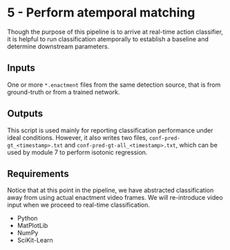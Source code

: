 # 5 - Perform atemporal matching

Though the purpose of this pipeline is to arrive at real-time action classifier, it is helpful to run classification atemporally to establish a baseline and determine downstream parameters.

## Inputs

One or more `*.enactment` files from the same detection source, that is from ground-truth or from a trained network.

## Outputs

This script is used mainly for reporting classification performance under ideal conditions. However, it also writes two files, `conf-pred-gt_<timestamp>.txt` and `conf-pred-gt-all_<timestamp>.txt`, which can be used by module 7 to perform isotonic regression.

## Requirements

Notice that at this point in the pipeline, we have abstracted classification away from using actual enactment video frames. We will re-introduce video input when we proceed to real-time classification.
- Python
- MatPlotLib
- NumPy
- SciKit-Learn
